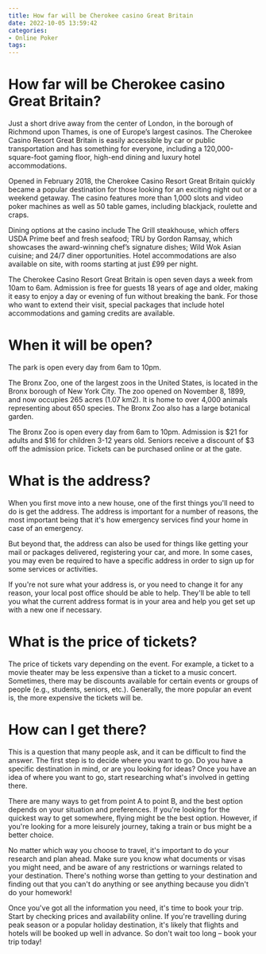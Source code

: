 ```yaml
---
title: How far will be Cherokee casino Great Britain 
date: 2022-10-05 13:59:42
categories:
- Online Poker
tags:
---
```



#  How far will be Cherokee casino Great Britain? 

Just a short drive away from the center of London, in the borough of Richmond upon Thames, is one of Europe’s largest casinos. The Cherokee Casino Resort Great Britain is easily accessible by car or public transportation and has something for everyone, including a 120,000-square-foot gaming floor, high-end dining and luxury hotel accommodations.

Opened in February 2018, the Cherokee Casino Resort Great Britain quickly became a popular destination for those looking for an exciting night out or a weekend getaway. The casino features more than 1,000 slots and video poker machines as well as 50 table games, including blackjack, roulette and craps.

Dining options at the casino include The Grill steakhouse, which offers USDA Prime beef and fresh seafood; TRU by Gordon Ramsay, which showcases the award-winning chef’s signature dishes; Wild Wok Asian cuisine; and 24/7 diner opportunities. Hotel accommodations are also available on site, with rooms starting at just £99 per night.

The Cherokee Casino Resort Great Britain is open seven days a week from 10am to 6am. Admission is free for guests 18 years of age and older, making it easy to enjoy a day or evening of fun without breaking the bank. For those who want to extend their visit, special packages that include hotel accommodations and gaming credits are available.

#  When it will be open? 
The park is open every day from 6am to 10pm. 

The Bronx Zoo, one of the largest zoos in the United States, is located in the Bronx borough of New York City. The zoo opened on November 8, 1899, and now occupies 265 acres (1.07 km2). It is home to over 4,000 animals representing about 650 species. The Bronx Zoo also has a large botanical garden.

The Bronx Zoo is open every day from 6am to 10pm. Admission is $21 for adults and $16 for children 3-12 years old. Seniors receive a discount of $3 off the admission price. Tickets can be purchased online or at the gate.

#  What is the address? 

When you first move into a new house, one of the first things you'll need to do is get the address. The address is important for a number of reasons, the most important being that it's how emergency services find your home in case of an emergency.

But beyond that, the address can also be used for things like getting your mail or packages delivered, registering your car, and more. In some cases, you may even be required to have a specific address in order to sign up for some services or activities.

If you're not sure what your address is, or you need to change it for any reason, your local post office should be able to help. They'll be able to tell you what the current address format is in your area and help you get set up with a new one if necessary.

#  What is the price of tickets? 

The price of tickets vary depending on the event. For example, a ticket to a movie theater may be less expensive than a ticket to a music concert. Sometimes, there may be discounts available for certain events or groups of people (e.g., students, seniors, etc.). Generally, the more popular an event is, the more expensive the tickets will be.

#  How can I get there?

This is a question that many people ask, and it can be difficult to find the answer. The first step is to decide where you want to go. Do you have a specific destination in mind, or are you looking for ideas? Once you have an idea of where you want to go, start researching what's involved in getting there.

There are many ways to get from point A to point B, and the best option depends on your situation and preferences. If you're looking for the quickest way to get somewhere, flying might be the best option. However, if you're looking for a more leisurely journey, taking a train or bus might be a better choice.

No matter which way you choose to travel, it's important to do your research and plan ahead. Make sure you know what documents or visas you might need, and be aware of any restrictions or warnings related to your destination. There's nothing worse than getting to your destination and finding out that you can't do anything or see anything because you didn't do your homework!

Once you've got all the information you need, it's time to book your trip. Start by checking prices and availability online. If you're travelling during peak season or a popular holiday destination, it's likely that flights and hotels will be booked up well in advance. So don't wait too long – book your trip today!
